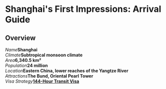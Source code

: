 # Shanghai's First Impressions: Arrival Guide

## Overview

<Description>
<div><i>Name</i><b>Shanghai</b></div>
<div><i>Climate</i><b>Subtropical monsoon climate</b></div>
<div><i>Area</i><b>6,340.5 km²</b></div>
<div><i>Population</i><b>24 million</b></div>
<div long><i>Location</i><b>Eastern China, lower reaches of the Yangtze River</b></div>
<div long><i>Attractions</i><b>The Bund, Oriental Pearl Tower</b></div>
<div long><i>Visa Strategy</i><b><a href="/guide/visa#_144-hour-transit-visa-exemption">144-Hour Transit Visa</a></b></div>
</Description>